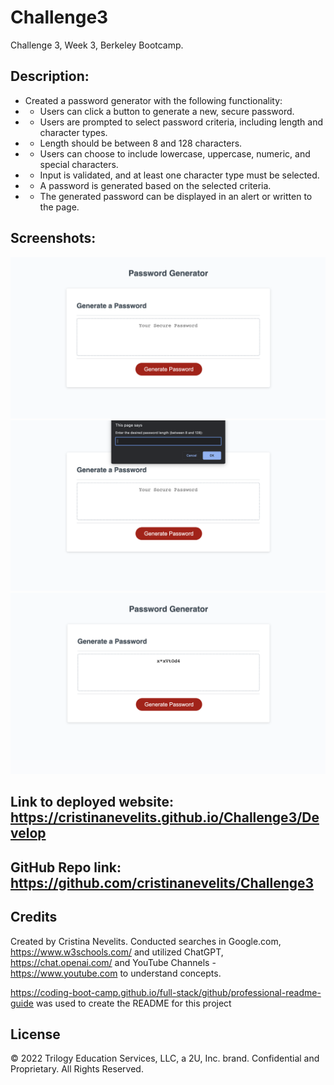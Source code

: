 # Challenge3
Challenge 3, Week 3, Berkeley Bootcamp.

## Description:

- Created a password generator with the following functionality:
- - Users can click a button to generate a new, secure password.
- - Users are prompted to select password criteria, including length and character types.
- - Length should be between 8 and 128 characters.
- - Users can choose to include lowercase, uppercase, numeric, and special characters.
- - Input is validated, and at least one character type must be selected.
- - A password is generated based on the selected criteria.
- - The generated password can be displayed in an alert or written to the page.

## Screenshots:

![Screenshot#1](https://github.com/cristinanevelits/Challenge3/blob/main/Develop/assets/images/Screenshot%202023-10-25%20at%208.31.00%20PM.png)
![Screenshot#2](https://github.com/cristinanevelits/Challenge3/blob/main/Develop/assets/images/Screenshot%202023-10-25%20at%208.31.37%20PM.png)
![Screenshot#3](https://github.com/cristinanevelits/Challenge3/blob/main/Develop/assets/images/Screenshot%202023-10-25%20at%208.31.46%20PM.png)

## Link to deployed website: https://cristinanevelits.github.io/Challenge3/Develop

## GitHub Repo link: https://github.com/cristinanevelits/Challenge3

## Credits

Created by Cristina Nevelits. Conducted searches in Google.com, https://www.w3schools.com/ and utilized ChatGPT, https://chat.openai.com/ and YouTube Channels - https://www.youtube.com to understand concepts.

https://coding-boot-camp.github.io/full-stack/github/professional-readme-guide was used to create the README for this project

## License

© 2022 Trilogy Education Services, LLC, a 2U, Inc. brand. Confidential and Proprietary. All Rights Reserved.
